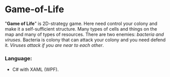 # Game-of-Life
"**Game of Life**" is 2D-strategy game. Here need control your colony and make it a self-sufficient structure. Many types of cells and things on the map and many of types of resources. There are two enemies: _bacteria and viruses_. Bacteria is colony that can attack your colony and you need defend it. _Viruses attack if you are near to each other_. 
### Language: 

* C# with XAML (WPF).
